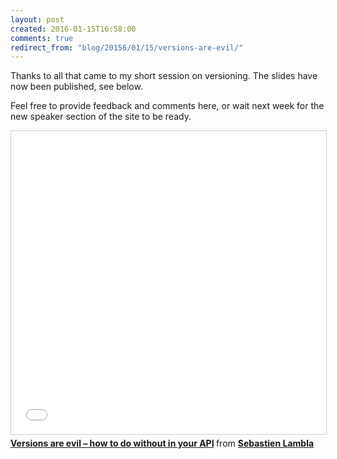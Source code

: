 ```yaml
---
layout: post
created: 2016-01-15T16:58:00
comments: true
redirect_from: "blog/20156/01/15/versions-are-evil/"
---
```

Thanks to all that came to my short session on versioning. The slides have now been published, see below.

Feel free to provide feedback and comments here, or wait next week for the new speaker section of the site to be ready.

<iframe src="//www.slideshare.net/slideshow/embed_code/key/8KPHiDvCzJ6JKD" width="595" height="485" style="border:1px solid #CCC; border-width:1px; margin-bottom:5px; max-width: 100%;" allowfullscreen> </iframe> <div style="margin-bottom:5px"> <strong> <a href="//www.slideshare.net/serialseb/versions-are-evil-how-to-do-without-in-your-api" title="Versions are evil – how to do without in your API" target="_blank">Versions are evil – how to do without in your API</a> </strong> from <strong><a href="//www.slideshare.net/serialseb" target="_blank">Sebastien Lambla</a></strong> </div>
